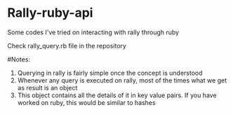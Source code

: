Rally-ruby-api
==============

Some codes I've tried on interacting with rally through ruby

Check rally_query.rb file in the repository



#Notes:
1. Querying in rally is fairly simple once the concept is understood
2. Whenever any query is executed on rally, most of the times what we get as result is an object
3. This object contains all the details of it in key value pairs. If you have worked on ruby, this would be similar to hashes
